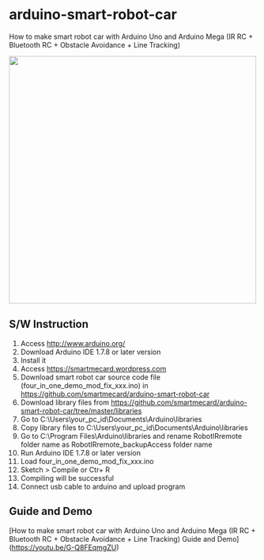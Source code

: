 # arduino-smart-robot-car
How to make smart robot car with Arduino Uno and Arduino Mega (IR RC + Bluetooth RC + Obstacle Avoidance + Line Tracking)

<img src="https://smartmecard.files.wordpress.com/2016/05/wp-1462688677178.jpg" width="500" align="center">

## S/W Instruction
1.  Access http://www.arduino.org/
2.  Download Arduino IDE 1.7.8 or later version
3.  Install it
4.  Access https://smartmecard.wordpress.com
5.  Download smart robot car source code file (four_in_one_demo_mod_fix_xxx.ino) in https://github.com/smartmecard/arduino-smart-robot-car
6.  Download library files from https://github.com/smartmecard/arduino-smart-robot-car/tree/master/libraries
8.  Go to C:\Users\your_pc_id\Documents\Arduino\libraries
9.  Copy library files to C:\Users\your_pc_id\Documents\Arduino\libraries
10. Go to C:\Program Files\Arduino\libraries and rename RobotIRremote folder name as RobotIRremote_backupAccess folder name
11. Run Arduino IDE 1.7.8 or later version
12. Load four_in_one_demo_mod_fix_xxx.ino
13. Sketch > Compile or Ctr+ R
14. Compiling will be successful
15. Connect usb cable to arduino and upload program

## Guide and Demo
[How to make smart robot car with Arduino Uno and Arduino Mega (IR RC + Bluetooth RC + Obstacle Avoidance + Line Tracking) Guide and Demo] (https://youtu.be/G-Q8FEqmgZU)
